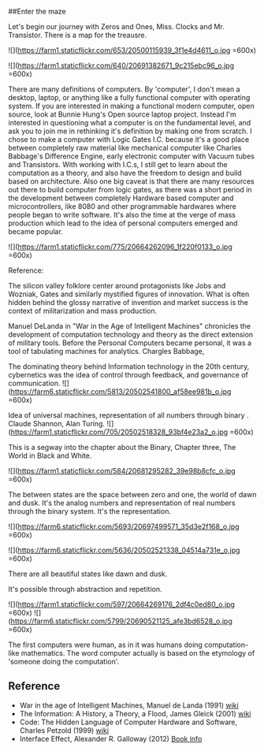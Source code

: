 ##Enter the maze  



Let's begin our journey with Zeros and Ones, Miss. Clocks and Mr. Transistor. 
There is a map for the treausre. 

![](https://farm1.staticflickr.com/653/20500115939_3f1e4d4611_o.jpg =600x)


![](https://farm1.staticflickr.com/640/20691382671_9c215ebc96_o.jpg =600x)

There are many definitions of computers. By 'computer', I don't mean a desktop, laptop, or anything like a fully functional computer with operating system.  If you are interested in making a functional modern computer, open source, look at Bunnie Hung's Open source laptop project. Instead I'm interested in questioning what a computer is on the fundamental level, and ask you to join me in rethinking it's definition by making one from scratch. I chose to make a computer with Logic Gates I.C. because it's a good place between completely raw material like mechanical computer like Charles Babbage's Difference Engine, early electronic computer with Vacuum tubes and Transistors. With working with I.C.s, I still get to learn about the computation as a theory, and also have the freedom to design and build based on architecture. Also one big caveat is that there are many resources out there to build computer from logic gates, as there was a short period in the development between completely Hardware based computer and microcontrollers, like 8080 and other programmable hardwares where people began to write software. It's also the time at the verge of mass production which lead to the idea of personal computers emerged and became popular. 

![](https://farm1.staticflickr.com/775/20664262096_1f220f0133_o.jpg =600x)

Reference: 

The silicon valley folklore center around protagonists like Jobs and Wozniak, Gates and similarly mystified figures of innovation. What is often hidden behind the glossy narrative of invention and market success is the context of militarization and mass production. 

Manuel DeLanda in "War in the Age of Intelligent Machines" chronicles the development of computation technology and theory as the direct extension of military tools. Before the Personal Computers became personal, it was a tool of tabulating machines for analytics. Chargles Babbage, 

The dominating theory behind Information technology in the 20th century, cybernetics was the idea of control through feedback, and governance of communication. 
![](https://farm6.staticflickr.com/5813/20502541800_af58ee981b_o.jpg =600x)

 
Idea of universal machines, representation of all numbers through binary .
Claude Shannon, Alan Turing. 
![](https://farm1.staticflickr.com/705/20502518328_93bf4e23a2_o.jpg =600x)
 
This is a segway into the chapter about the Binary, Chapter three, The World in Black and White.  

![](https://farm1.staticflickr.com/584/20681295282_39e98b8cfc_o.jpg =600x)

The between states are the space between zero and one, the world of dawn and dusk. It's the analog numbers and representation of real numbers through the binary system. It's the representation. 


![](https://farm6.staticflickr.com/5693/20697499571_35d3e2f168_o.jpg =600x) 


![](https://farm6.staticflickr.com/5636/20502521338_04514a731e_o.jpg =600x)


There are all beautiful states like dawn and dusk. 
 

It's possible through abstraction and repetition. 
 
 
![](https://farm1.staticflickr.com/597/20664269176_2df4c0ed80_o.jpg =600x)
![](https://farm6.staticflickr.com/5799/20690521125_afe3bd6528_o.jpg =600x)

The first computers were human, as in it was humans doing computation- like mathematics. The word computer actually is based on the etymology of 'someone doing the computation'. 

## Reference

- War in the age of Intelligent Machines, Manuel de Landa (1991) [wiki](https://en.wikipedia.org/wiki/War_in_the_Age_of_Intelligent_Machines)
- The Information: A History, a Theory, a Flood, James Gleick (2001) [wiki](https://en.wikipedia.org/wiki/The_Information:_A_History,_a_Theory,_a_Flood)
- Code: The Hidden Language of Computer Hardware and Software,  Charles Petzold (1999) [wiki](https://en.wikipedia.org/wiki/Code:_The_Hidden_Language_of_Computer_Hardware_and_Software)
- Interface Effect,  Alexander R. Galloway (2012) [Book info](http://www.polity.co.uk/book.asp?ref=9780745662527)